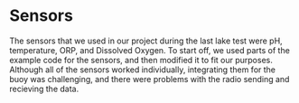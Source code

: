 <h1>Sensors</h1>
<p>The sensors that we used in our project during the last lake test were pH, temperature, ORP, and Dissolved Oxygen. To start off, we used parts of the example code  for the sensors, and then modified it to fit our purposes. Although all of the sensors worked individually, integrating them for the buoy was challenging, and there were problems with the radio sending and recieving the data. </p>
